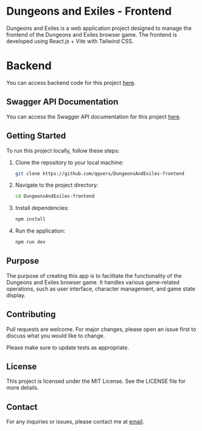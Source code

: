 # Dungeons and Exiles - Frontend

Dungeons and Exiles is a web application project designed to manage the frontend of the Dungeons and Exiles browser game. The frontend is developed using React.js + Vite with Tailwind CSS.

# Backend

You can access backend code for this project [here](https://github.com/qqvers/DungeonsAndExiles).

## Swagger API Documentation

You can access the Swagger API documentation for this project [here](https://dungeons-and-exiles-swagger.vercel.app/).

## Getting Started

To run this project locally, follow these steps:

1. Clone the repository to your local machine:

    ```bash
    git clone https://github.com/qqvers/DungeonsAndExiles-frontend
    ```

2. Navigate to the project directory:

    ```bash
    cd DungeonsAndExiles-frontend
    ```

3. Install dependencies:

    ```bash
    npm install
    ```

4. Run the application:

    ```bash
    npm run dev
    ```

## Purpose

The purpose of creating this app is to facilitate the functionality of the Dungeons and Exiles browser game. It handles various game-related operations, such as user interface, character management, and game state display.

## Contributing

Pull requests are welcome. For major changes, please open an issue first to discuss what you would like to change.

Please make sure to update tests as appropriate.

## License

This project is licensed under the MIT License. See the LICENSE file for more details.

## Contact

For any inquiries or issues, please contact me at [email](bartekszczepanik1999@gmail.com).
